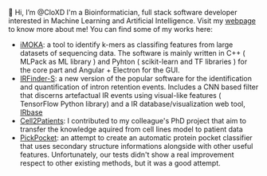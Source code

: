 👋 Hi, I’m @CloXD
I'm a Bioinformatician, full stack software developer interested in Machine Learning and Artificial Intelligence.
Visit my [webpage](https://cloxd.github.io/CloXD) to know more about me! 
You can find some of my works here:
- [iMOKA](https://github.com/RitchieLabIGH/iMOKA): a tool to identify k-mers as classifing features from large datasets of sequencing data. The software is mainly written in C++ ( MLPack as ML library ) and Pyhton ( scikit-learn and TF libraries ) for the core part and Angular + Electron for the GUI.
- [IRFinder-S](https://github.com/RitchieLabIGH/IRFinder): a new version of the popular software for the identification and quantification of intron retention events. Includes a CNN based filter that discerns artefactual IR events using visual-like features ( TensorFlow Python library) and a IR database/visualization web tool, [IRbase](https://irbase.igh.cnrs.fr/)
- [Cell2Patients](https://github.com/LucoLab/Villemin_2020): I contributed to my colleague's PhD project that aim to transfer the knowledge aquired from cell lines model to patient data
- [PickPocket](https://github.com/benjaminviart/PickPocket): an attempt to create an automatic protein pocket classifier that uses secondary structure informations alongside with other useful features. Unfortunately, our tests didn't show a real improvement respect to other existing methods, but it was a good attempt.

